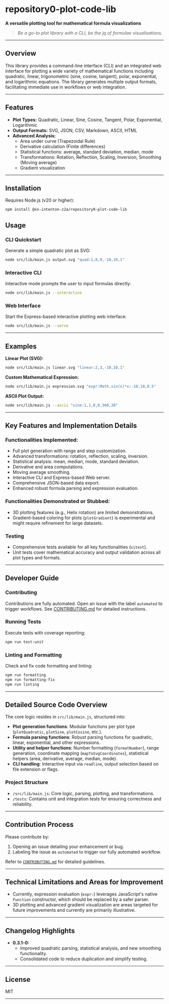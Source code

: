 # repository0-plot-code-lib

**A versatile plotting tool for mathematical formula visualizations**

> _Be a go-to plot library with a CLI, be the jq of formulae visualisations._

---

## Overview

This library provides a command-line interface (CLI) and an integrated web interface for plotting a wide variety of mathematical functions including quadratic, linear, trigonometric (sine, cosine, tangent), polar, exponential, and logarithmic equations. The library generates multiple output formats, facilitating immediate use in workflows or web integration.

---

## Features

- **Plot Types:** Quadratic, Linear, Sine, Cosine, Tangent, Polar, Exponential, Logarithmic
- **Output Formats:** SVG, JSON, CSV, Markdown, ASCII, HTML
- **Advanced Analysis:**
  - Area under curve (Trapezoidal Rule)
  - Derivative calculation (Finite differences)
  - Statistical functions: average, standard deviation, median, mode
  - Transformations: Rotation, Reflection, Scaling, Inversion, Smoothing (Moving average)
  - Gradient visualization

---

## Installation

Requires Node.js (v20 or higher):

```bash
npm install @xn-intenton-z2a/repository0-plot-code-lib
```

## Usage

### CLI Quickstart

Generate a simple quadratic plot as SVG:

```bash
node src/lib/main.js output.svg "quad:1,0,0,-10,10,1"
```

### Interactive CLI

Interactive mode prompts the user to input formulas directly:

```bash
node src/lib/main.js --interactive
```

### Web Interface

Start the Express-based interactive plotting web interface:

```bash
node src/lib/main.js --serve
```

---

## Examples

**Linear Plot (SVG):**

```bash
node src/lib/main.js linear.svg "linear:2,3,-10,10,1"
```

**Custom Mathematical Expression:**

```bash
node src/lib/main.js expression.svg "expr:Math.sin(x)*x:-10,10,0.5"
```

**ASCII Plot Output:**

```bash
node src/lib/main.js --ascii "sine:1,1,0,0,360,30"
```

---

## Key Features and Implementation Details

### Functionalities Implemented:
- Full plot generation with range and step customization.
- Advanced transformations: rotation, reflection, scaling, inversion.
- Statistical analysis: mean, median, mode, standard deviation.
- Derivative and area computations.
- Moving average smoothing.
- Interactive CLI and Express-based Web server.
- Comprehensive JSON-based data export.
- Enhanced robust formula parsing and expression evaluation.

### Functionalities Demonstrated or Stubbed:
- 3D plotting features (e.g., Helix rotation) are limited demonstrations.
- Gradient-based coloring for plots (`plotGradient`) is experimental and might require refinement for large datasets.

### Testing
- Comprehensive tests available for all key functionalities (`vitest`).
- Unit tests cover mathematical accuracy and output validation across all plot types and formats.

---

## Developer Guide

### Contributing
Contributions are fully automated. Open an issue with the label `automated` to trigger workflows. See [CONTRIBUTING.md](CONTRIBUTING.md) for detailed instructions.

### Running Tests

Execute tests with coverage reporting:

```bash
npm run test:unit
```

### Linting and Formatting

Check and fix code formatting and linting:

```bash
npm run formatting
npm run formatting-fix
npm run linting
```

---

## Detailed Source Code Overview

The core logic resides in `src/lib/main.js`, structured into:

- **Plot generation functions**: Modular functions per plot type (`plotQuadratic`, `plotSine`, `plotCosine`, etc.).
- **Formula parsing functions**: Robust parsing functions for quadratic, linear, exponential, and other expressions.
- **Utility and helper functions**: Number formatting (`formatNumber`), range generation, coordinate mapping (`mapToSvgCoordinates`), statistical helpers (area, derivative, average, median, mode).
- **CLI handling**: Interactive input via `readline`, output selection based on file extension or flags.

### Project Structure

- `/src/lib/main.js`: Core logic, parsing, plotting, and transformations.
- `/tests`: Contains unit and integration tests for ensuring correctness and reliability.

---

## Contribution Process

Please contribute by:

1. Opening an issue detailing your enhancement or bug.
2. Labeling the issue as `automated` to trigger our fully automated workflow.

Refer to [`CONTRIBUTING.md`](CONTRIBUTING.md) for detailed guidelines.

---

## Technical Limitations and Areas for Improvement

- Currently, expression evaluation (`expr:`) leverages JavaScript's native `Function` constructor, which should be replaced by a safer parser.
- 3D plotting and advanced gradient visualization are areas targeted for future improvements and currently are primarily illustrative.

---

## Changelog Highlights

- **0.3.1-0:**
  - Improved quadratic parsing, statistical analysis, and new smoothing functionality.
  - Consolidated code to reduce duplication and simplify testing.

---

## License

MIT

---

